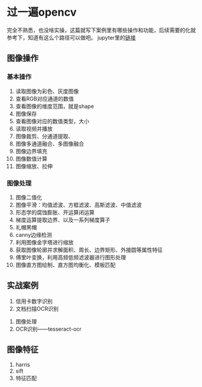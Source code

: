 # 过一遍opencv
完全不熟悉，也没啥实操，这篇就写下案例里有哪些操作和功能，后续需要的化就参考下，知道有这么个路径可以做吧。
jupyter里的[链接](http://localhost:8888/tree/dataProcessing/opencvTutor)
## 图像操作
### 基本操作
1. 读取图像为彩色、灰度图像
2. 查看RGB对应通道的数值
3. 查看图像的维度范围，就是shape
4. 图像保存
5. 查看图像对应的数值类型，大小
6. 读取视频并播放
7. 图像裁剪、分通道提取、
8. 图像多通道融合、多图像融合
9. 图像边界填充
10. 图像数值计算
11. 图像缩放、拉伸

### 图像处理
1. 图像二值化
2. 图像平滑：均值滤波、方框滤波、高斯滤波、中值滤波
3. 形态学的腐蚀膨胀、开运算闭运算
4. 梯度运算提取边界、以及一系列梯度算子
5. 礼帽黑帽
6. canny边缘检测
7. 利用图像金字塔进行缩放
8. 获取图像轮廓并求解面积、周长、边界矩形、外接圆等属性特征
9. 傅里叶变换，利用高频低频滤波器进行图形处理
10. 图像直方图绘制、直方图均衡化、模板匹配

## 实战案例
1. 信用卡数字识别
2. 文档扫描OCR识别
  1) 图像处理
  2) OCR识别——tesseract-ocr

## 图像特征
1. harris
2. sift
3. 特征匹配

